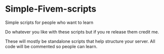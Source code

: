 # Simple-Fivem-scripts
Simple scripts for people who want to learn
 
Do whatever you like with these scripts but if you re release them credit me. 

These will mostly be standalone scripts that help structure your server.
All code will be commented so people can learn.
